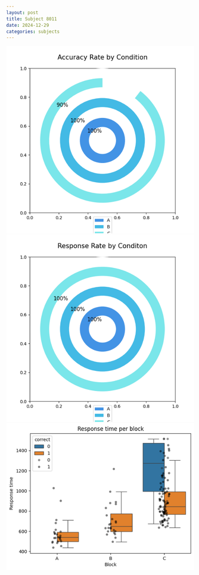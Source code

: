 ```yaml
---
layout: post
title: Subject 8011
date: 2024-12-29
categories: subjects
---
```


![](data/8011/run-18/8011_accuracy_rate.png)
![](data/8011/run-18/8011_response_rate.png)
![](data/8011/run-18/8011_rt.png)
